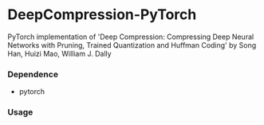 # DeepCompression-PyTorch
PyTorch implementation of 'Deep Compression: Compressing Deep Neural Networks with Pruning, Trained Quantization and Huffman Coding' by Song Han, Huizi Mao, William J. Dally 

### Dependence

- pytorch

### Usage

